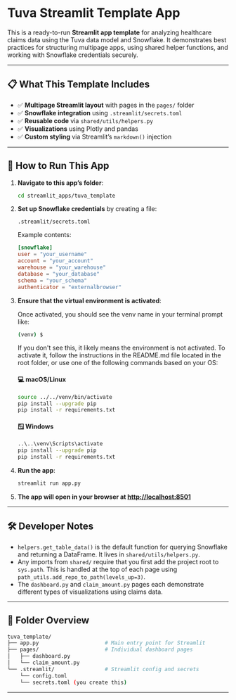# Tuva Streamlit Template App

This is a ready-to-run **Streamlit app template** for analyzing healthcare claims data using the Tuva data model and Snowflake. It demonstrates best practices for structuring multipage apps, using shared helper functions, and working with Snowflake credentials securely.

---

## 📋 What This Template Includes

- ✅ **Multipage Streamlit layout** with pages in the `pages/` folder
- ✅ **Snowflake integration** using `.streamlit/secrets.toml`
- ✅ **Reusable code** via `shared/utils/helpers.py`
- ✅ **Visualizations** using Plotly and pandas
- ✅ **Custom styling** via Streamlit’s `markdown()` injection

---

## 🚀 How to Run This App

1. **Navigate to this app’s folder**:

   ```bash
   cd streamlit_apps/tuva_template
   ```

2. **Set up Snowflake credentials** by creating a file:

   ```
   .streamlit/secrets.toml
   ```

   Example contents:

   ```toml
   [snowflake]
   user = "your_username"
   account = "your_account"
   warehouse = "your_warehouse"
   database = "your_database"
   schema = "your_schema"
   authenticator = "externalbrowser"
   ```

3. **Ensure that the virtual environment is activated**:

   Once activated, you should see the venv name in your terminal prompt like:

   ```bash
   (venv) $
   ```

   If you don't see this, it likely means the environment is not activated.
   To activate it, follow the instructions in the README.md file located in the root folder, or use one of the following commands based on your OS:

   #### 💻 macOS/Linux
      ```bash
      source ../../venv/bin/activate
      pip install --upgrade pip
      pip install -r requirements.txt
      ```

   #### 🪟 Windows
      ```bash
      ..\..\venv\Scripts\activate
      pip install --upgrade pip
      pip install -r requirements.txt
      ```

4. **Run the app**:

   ```bash
   streamlit run app.py
   ```

5. **The app will open in your browser at [http://localhost:8501](http://localhost:8501)**

---

## 🛠 Developer Notes

- `helpers.get_table_data()` is the default function for querying Snowflake and returning a DataFrame. It lives in `shared/utils/helpers.py`.
- Any imports from `shared/` require that you first add the project root to `sys.path`. This is handled at the top of each page using `path_utils.add_repo_to_path(levels_up=3)`.
- The `dashboard.py` and `claim_amount.py` pages each demonstrate different types of visualizations using claims data.

---

## 📁 Folder Overview

```bash
tuva_template/
├── app.py                     # Main entry point for Streamlit
├── pages/                     # Individual dashboard pages
│   ├── dashboard.py
│   └── claim_amount.py
└── .streamlit/                # Streamlit config and secrets
    └── config.toml
    └── secrets.toml (you create this)
```

---